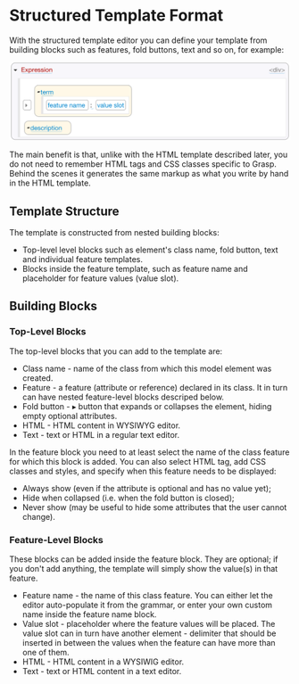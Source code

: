 # Structured Template Format

With the structured template editor you can define your template from building blocks such as features, fold buttons, text and so on, for example:

![Template Editor](img/StructuredEditorFormatTemplate.png)

The main benefit is that, unlike with the HTML template described later, you do not need to remember HTML tags and CSS classes specific to Grasp. Behind the scenes it generates the same markup as what you write by hand in the HTML template.

## Template Structure
The template is constructed from nested building blocks:

* Top-level level blocks such as element's class name, fold button, text and individual feature templates.
* Blocks inside the feature template, such as feature name and placeholder for feature values (value slot).

## Building Blocks

### Top-Level Blocks

The top-level blocks that you can add to the template are:

* Class name - name of the class from which this model element was created.
* Feature - a feature (attribute or reference) declared in its class. It in turn can have nested feature-level blocks descriped below.
* Fold button - &#x25B8; button that expands or collapses the element, hiding empty optional attributes.
* HTML - HTML content in WYSIWYG editor.
* Text - text or HTML in a regular text editor.

In the feature block you need to at least select the name of the class feature for which this block is added. You can also select HTML tag, add CSS classes and styles, and specify when this feature needs to be displayed:

* Always show (even if the attribute is optional and has no value yet);
* Hide when collapsed (i.e. when the fold button is closed);
* Never show (may be useful to hide some attributes that the user cannot change).

### Feature-Level Blocks

These blocks can be added inside the feature block. They are optional; if you don't add anything, the template will simply show the value(s) in that feature.

* Feature name - the name of this class feature. You can either let the editor auto-populate it from the grammar, or enter your own custom name inside the feature name block.
* Value slot - placeholder where the feature values will be placed. The value slot can in turn have another element - delimiter that should be inserted in between the values when the feature can have more than one of them.
* HTML - HTML content in a WYSIWIG editor.
* Text - text or HTML content in a text editor.
